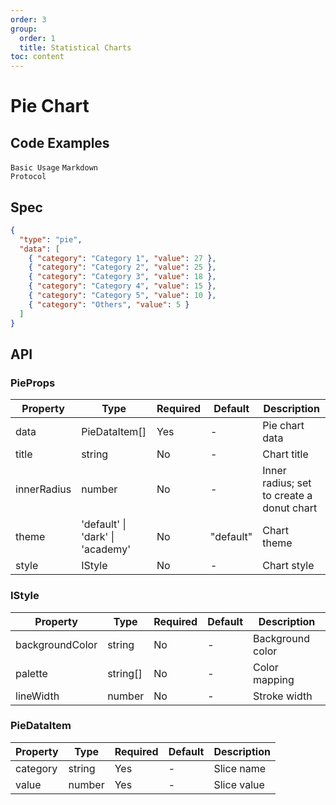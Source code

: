 ```yaml
---
order: 3
group:
  order: 1
  title: Statistical Charts
toc: content
---
```


# Pie Chart

## Code Examples

<code src="./demos/common">Basic Usage</code>
<code src="./demos/markdown" description="Add innerRadius to change inner radius; set to donut chart">Markdown Protocol</code>

## Spec

```json
{
  "type": "pie",
  "data": [
    { "category": "Category 1", "value": 27 },
    { "category": "Category 2", "value": 25 },
    { "category": "Category 3", "value": 18 },
    { "category": "Category 4", "value": 15 },
    { "category": "Category 5", "value": 10 },
    { "category": "Others", "value": 5 }
  ]
}
```

## API

### PieProps

| Property    | Type                             | Required | Default   | Description                               |
| ----------- | -------------------------------- | -------- | --------- | ----------------------------------------- |
| data        | PieDataItem[]                    | Yes      | -         | Pie chart data                            |
| title       | string                           | No       | -         | Chart title                               |
| innerRadius | number                           | No       | -         | Inner radius; set to create a donut chart |
| theme       | 'default' \| 'dark' \| 'academy' | No       | "default" | Chart theme                               |
| style       | IStyle                           | No       | -         | Chart style                               |

### IStyle

| Property        | Type     | Required | Default | Description      |
| --------------- | -------- | -------- | ------- | ---------------- |
| backgroundColor | string   | No       | -       | Background color |
| palette         | string[] | No       | -       | Color mapping    |
| lineWidth       | number   | No       | -       | Stroke width     |

### PieDataItem

| Property | Type   | Required | Default | Description |
| -------- | ------ | -------- | ------- | ----------- |
| category | string | Yes      | -       | Slice name  |
| value    | number | Yes      | -       | Slice value |
